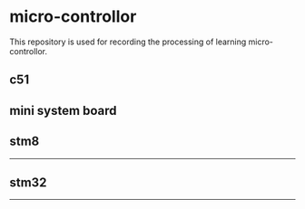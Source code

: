 # micro-controllor

This repository is used for recording the processing of learning micro-controllor.

## c51 

mini system board
---



## stm8
---

## stm32
---

